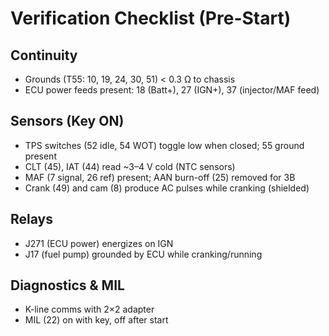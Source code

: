 # Verification Checklist (Pre-Start)

## Continuity
- Grounds (T55: 10, 19, 24, 30, 51) < 0.3 Ω to chassis
- ECU power feeds present: 18 (Batt+), 27 (IGN+), 37 (injector/MAF feed)

## Sensors (Key ON)
- TPS switches (52 idle, 54 WOT) toggle low when closed; 55 ground present
- CLT (45), IAT (44) read ~3–4 V cold (NTC sensors)
- MAF (7 signal, 26 ref) present; AAN burn-off (25) removed for 3B
- Crank (49) and cam (8) produce AC pulses while cranking (shielded)

## Relays
- J271 (ECU power) energizes on IGN
- J17 (fuel pump) grounded by ECU while cranking/running

## Diagnostics & MIL
- K-line comms with 2×2 adapter
- MIL (22) on with key, off after start
